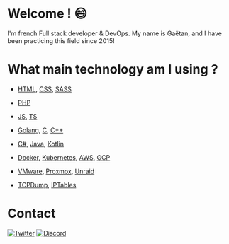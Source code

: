 # Welcome ! 😄
I'm french Full stack developer & DevOps.
My name is Gaëtan, and I have been practicing this field since 2015!

# What main technology am I using ? 
- [HTML](https://developer.mozilla.org/fr/docs/Web/HTML), [CSS](https://developer.mozilla.org/fr/docs/Web/CSS), [SASS](https://sass-lang.com/)
- [PHP](https://www.php.net/)
- [JS](https://developer.mozilla.org/fr/docs/Web/JavaScript), [TS](https://www.typescriptlang.org/)
- [Golang](https://golang.org/), [C](https://fr.wikipedia.org/wiki/C_(langage)), [C++](https://fr.wikipedia.org/wiki/C++)
- [C#](https://fr.wikipedia.org/wiki/C_sharp), [Java](https://www.java.com/fr/), [Kotlin](https://kotlinlang.org/)

- [Docker](https://www.docker.com/), [Kubernetes](https://kubernetes.io/), [AWS](https://aws.amazon.com/), [GCP](https://cloud.google.com/)
- [VMware](https://www.vmware.com/), [Proxmox](https://www.proxmox.com/), [Unraid](https://unraid.net/)
- [TCPDump](https://fr.wikipedia.org/wiki/Tcpdump), [IPTables](https://fr.wikipedia.org/wiki/Iptables)

# Contact
[![Twitter](https://img.shields.io/badge/twitter-%231DA1F2.svg?&style=for-the-badge&logo=twitter&logoColor=white)](https://twitter.com/Gaetan_Off)
[![Discord](https://img.shields.io/static/v1?label=Discord&message=Gaetan%230099&color=7289DA&logo=Discord&style=for-the-badge)]()
